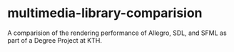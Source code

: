 # multimedia-library-comparision
A comparision of the rendering performance of Allegro, SDL, and SFML as part of a Degree Project at KTH.
